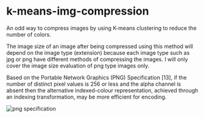 # k-means-img-compression
An odd way to compress images by using K-means clustering to reduce the number of colors.

The image size of an image after being compressed using this method will depend on the image type (extension) because each image type such as jpg or png have different methods of compressing the images. I will only cover the image size evaluation of png type images only.

Based on the Portable Network Graphics (PNG) Specification [13], if the number of distinct pixel values is 256 or less and the alpha channel is absent then the alternative indexed-colour representation, achieved through an indexing transformation, may be more efficient for encoding.

![png specification](https://www.w3.org/TR/2003/REC-PNG-20031110/png-figures/fig44.png)
